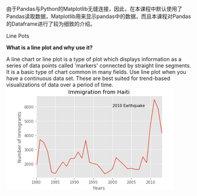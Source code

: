 由于Pandas与Python的Matplotlib无缝连接，因此，在本课程中默认使用了Pandas读取数据，Matplotlib用来显示pandas中的数据，而且本课程对Pandas的Dataframe进行了较为细致的介绍。

Line Pots

**What is a line plot and why use it?**

A line chart or line plot is a type of plot which displays information as a series of data points called 'markers' connected by straight line segments. It is a basic type of chart common in many fields. Use line plot when you have a continuous data set. These are best suited for trend-based visualizations of data over a period of time.
![](/DataVisualization/images/LinesPots.png)

